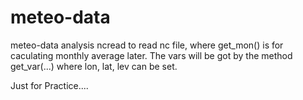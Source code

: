 # meteo-data
meteo-data analysis
ncread to read nc file, where get_mon() is for caculating monthly average later. The vars will be got by the method get_var(...) where lon, lat, lev can be set.


Just for Practice....
